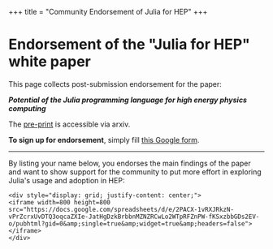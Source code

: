 +++
title = "Community Endorsement of Julia for HEP"
+++

# Endorsement of the "Julia for HEP" white paper

This page collects post-submission endorsement for the paper:

**_Potential of the Julia programming language for high energy physics computing_**

The [pre-print](https://arxiv.org/abs/2306.03675) is accessible via arxiv.

**To sign up for endorsement**, simply fill [this Google form](https://docs.google.com/forms/d/e/1FAIpQLSdIaDyksgCh26M9SCsCod-qWnL6PrEXB_mfQXz33m_mtlg_XA/viewform).

---

By listing your name below, you endorses the main findings of the paper 
and want to show support for the community to put more effort in exploring Julia's usage and adoption in HEP:

~~~
<div style="display: grid; justify-content: center;">
<iframe width=800 height=800 src="https://docs.google.com/spreadsheets/d/e/2PACX-1vRXJRkzN-vPrZcrxUvDTQ3oqcaZXIe-JatHgDzkBrbbnMZNZRCwLo2WTpRFZnPW-fKSxzbbGDs2EV-o/pubhtml?gid=0&amp;single=true&amp;widget=true&amp;headers=false"></iframe>
</div>
~~~
